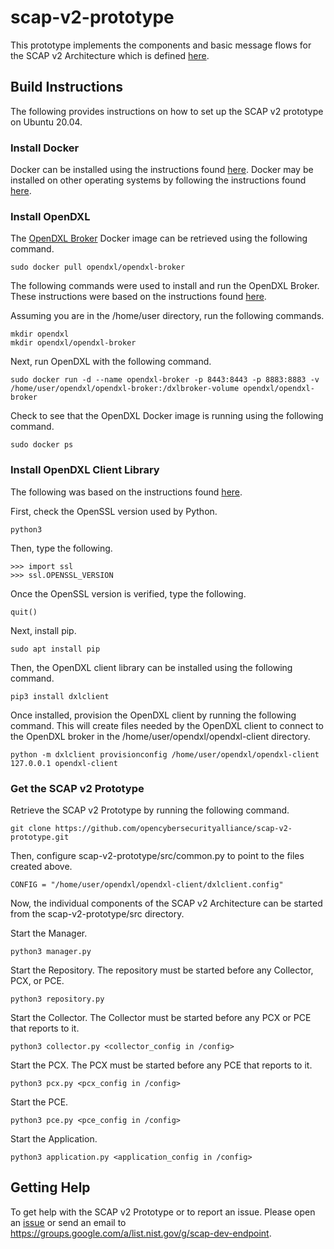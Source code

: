 # scap-v2-prototype
This prototype implements the components and basic message flows for the SCAP v2 Architecture which is defined [here](https://groups.google.com/a/list.nist.gov/group/scap-dev-endpoint/attach/875891ab9f4df/SCAP%20v2%20Data%20Collection%20Architecture%2020200818.docx?part=0.1).

## Build Instructions
The following provides instructions on how to set up the SCAP v2 prototype on Ubuntu 20.04.

### Install Docker
Docker can be installed using the instructions found [here](https://docs.docker.com/engine/install/ubuntu/). Docker may be installed on other operating systems by following the instructions found [here](https://docs.docker.com/get-docker/).

### Install OpenDXL
The [OpenDXL Broker](https://hub.docker.com/r/opendxl/opendxl-broker/) Docker image can be retrieved using the following command.

`sudo docker pull opendxl/opendxl-broker`

The following commands were used to install and run the OpenDXL Broker. These instructions were based on the instructions found [here](https://github.com/opendxl/opendxl-broker/wiki/Command-Line-OpenDXL-Broker-Installation).

Assuming you are in the /home/user directory, run the following commands.

`mkdir opendxl`<br>
 `mkdir opendxl/opendxl-broker`

Next, run OpenDXL with the following command. 

`sudo docker run -d --name opendxl-broker -p 8443:8443 -p 8883:8883 -v /home/user/opendxl/opendxl-broker:/dxlbroker-volume opendxl/opendxl-broker`

Check to see that the OpenDXL Docker image is running using the following command.

`sudo docker ps`

### Install OpenDXL Client Library
The following was based on the instructions found [here](https://opendxl.github.io/opendxl-client-python/pydoc/installation.html).

First, check the OpenSSL version used by Python.

`python3`

Then, type the following.

`>>> import ssl`<br>
`>>> ssl.OPENSSL_VERSION`

Once the OpenSSL version is verified, type the following.

`quit()`

Next, install pip.

`sudo apt install pip`

Then, the OpenDXL client library can be installed using the following command.

`pip3 install dxlclient`

Once installed, provision the OpenDXL client by running the following command. This will create files needed by the OpenDXL client to connect to the OpenDXL broker in the /home/user/opendxl/opendxl-client directory.

`python -m dxlclient provisionconfig /home/user/opendxl/opendxl-client 127.0.0.1 opendxl-client`

### Get the SCAP v2 Prototype
Retrieve the SCAP v2 Prototype by running the following command. 

`git clone https://github.com/opencybersecurityalliance/scap-v2-prototype.git`

Then, configure scap-v2-prototype/src/common.py to point to the files created above.

`CONFIG = "/home/user/opendxl/opendxl-client/dxlclient.config"`

Now, the individual components of the SCAP v2 Architecture can be started from the scap-v2-prototype/src directory.

Start the Manager.

`python3 manager.py`

Start the Repository. The repository must be started before any Collector, PCX, or PCE.

`python3 repository.py`

Start the Collector. The Collector must be started before any PCX or PCE that reports to it.

`python3 collector.py <collector_config in /config>`

Start the PCX. The PCX must be started before any PCE that reports to it.

`python3 pcx.py <pcx_config in /config>`

Start the PCE. 

`python3 pce.py <pce_config in /config>`

Start the Application.

`python3 application.py <application_config in /config>`

## Getting Help
To get help with the SCAP v2 Prototype or to report an issue. Please open an [issue](https://github.com/opencybersecurityalliance/scap-v2-prototype/issues) or send an email to https://groups.google.com/a/list.nist.gov/g/scap-dev-endpoint.

